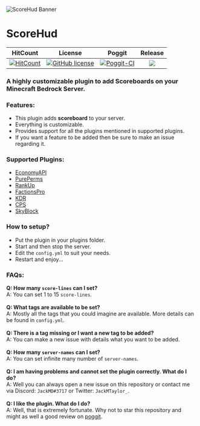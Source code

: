 ![ScoreHud Banner](https://github.com/JackMD/ScoreHud/blob/master/meta/ScoreHud.PNG)
# ScoreHud

| HitCount | License | Poggit | Release |
|:--:|:--:|:--:|:--:|
|[![HitCount](http://hits.dwyl.io/JackMD/ScoreHud.svg)](http://hits.dwyl.io/JackMD/ScoreHud)|[![GitHub license](https://img.shields.io/github/license/JackMD/ScoreHud.svg)](https://github.com/JackMD/ScoreHud/blob/master/LICENSE)|[![Poggit-CI](https://poggit.pmmp.io/ci.shield/JackMD/ScoreHud/ScoreHud)](https://poggit.pmmp.io/ci/JackMD/ScoreHud/ScoreHud)|[![](https://poggit.pmmp.io/shield.state/ScoreHud)](https://poggit.pmmp.io/p/ScoreHud)|

### A highly customizable plugin to add Scoreboards on your Minecraft Bedrock Server.

### Features:

 - This plugin adds **scoreboard** to your server.
 - Everything is customizable.
 - Provides support for all the plugins mentioned in supported plugins.
 - If you want a feature to be added then be sure to make an issue regarding it.
 
### Supported Plugins:

 - [EconomyAPI](https://github.com/poggit-orphanage/EconomyS/tree/master/EconomyAPI)
 - [PurePerms](https://github.com/poggit-orphanage/PurePerms)
 - [RankUp](https://github.com/falkirks/RankUp)
 - [FactionsPro](https://github.com/poggit-orphanage/FactionsPro)
 - [KDR](https://github.com/JackMD/KDR)
 - [CPS](https://github.com/JackMD/CPS)
 - [SkyBlock](https://github.com/GiantQuartz/SkyBlock)
 
### How to setup?

 - Put the plugin in your plugins folder.
 - Start and then stop the server.
 - Edit the `config.yml` to suit your needs.
 - Restart and enjoy...
 
### FAQs:

**Q: How many `score-lines` can I set?**<br />
A: You can set 1 to 15 `score-lines`. <br /><br />
**Q: What tags are available to be set?**<br />
A: Mostly all the tags that you could imagine are available. More details can be found in `config.yml`. <br /><br />
**Q: There is a tag missing or I want a new tag to be added?**<br />
A: You can make a new issue with details what you want to be added. <br /><br />
**Q: How many `server-names` can I set?**<br />
A: You can set infinite many number of `server-names`. <br /><br />
**Q: I am having problems and cannot set the plugin correctly. What do I do?**<br />
A: Well you can always open a new issue on this repository or contact me via Discord: `JackMD#3717` or Twitter: `JackMTaylor_`. <br /><br />
**Q: I like the plugin. What do I do?**<br />
A: Well, that is extremely fortunate. Why not to star this repository and might as well a good review on [poggit](https://poggit.pmmp.io/p/ScoreHud).<br /><br />
